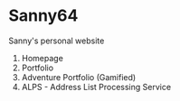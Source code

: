 # Sanny64
Sanny's personal website

1. Homepage
2. Portfolio
3. Adventure Portfolio (Gamified)
4. ALPS - Address List Processing Service